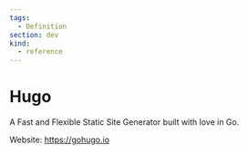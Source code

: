 ```yaml
---
tags:
  - Definition
section: dev
kind:
  - reference
---
```

# Hugo

A Fast and Flexible Static Site Generator built with love in Go.

Website: <https://gohugo.io>